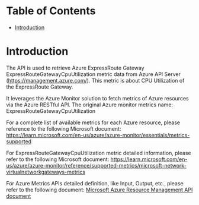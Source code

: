 # Table of Contents
- [Introduction](#introduction)


# Introduction <a name="introduction"></a>
The API is used to retrieve Azure ExpressRoute Gateway ExpressRouteGatewayCpuUtilization metric data from Azure API Server (https://management.azure.com/). This metric is about CPU Utilization of the ExpressRoute Gateway.


It leverages the Azure Monitor solution to fetch metrics of Azure resources via the Azure RESTful API. The original Azure monitor metrics name: ExpressRouteGatewayCpuUtilization


For a complete list of available metrics for each Azure resource, please reference to the following Microsoft document: https://learn.microsoft.com/en-us/azure/azure-monitor/essentials/metrics-supported 

For ExpressRouteGatewayCpuUtilization metric detailed information, please refer to the following Microsoft document: https://learn.microsoft.com/en-us/azure/azure-monitor/reference/supported-metrics/microsoft-network-virtualnetworkgateways-metrics

For Azure Metrics APIs detailed definition, like Input, Output, etc., please refer to the following document:
[Microsoft Azure Resource Management API document](https://learn.microsoft.com/en-us/rest/api/monitor/metrics/list?view=rest-monitor-2023-10-01&tabs=HTTP)
